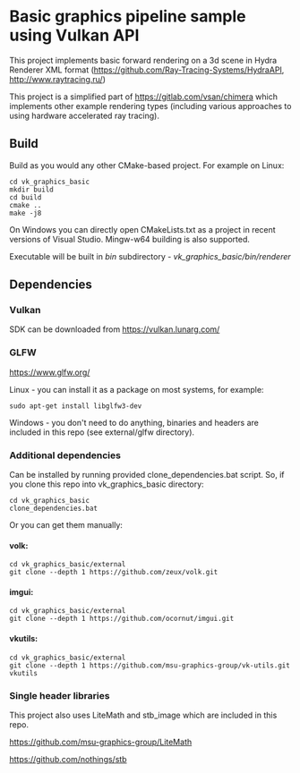 # Basic graphics pipeline sample using Vulkan API
This project implements basic forward rendering on a 3d scene in Hydra Renderer XML format (https://github.com/Ray-Tracing-Systems/HydraAPI, http://www.raytracing.ru/)

This project is a simplified part of https://gitlab.com/vsan/chimera which implements other example rendering types 
(including various approaches to using hardware accelerated ray tracing).

## Build

Build as you would any other CMake-based project. For example on Linux:
```
cd vk_graphics_basic
mkdir build
cd build
cmake ..
make -j8
```

On Windows you can directly open CMakeLists.txt as a project in recent versions of Visual Studio. Mingw-w64 building is also supported.

Executable will be built in *bin* subdirectory - *vk_graphics_basic/bin/renderer*

## Dependencies
### Vulkan 
SDK can be downloaded from https://vulkan.lunarg.com/

### GLFW 
https://www.glfw.org/

Linux - you can install it as a package on most systems, for example: 
```
sudo apt-get install libglfw3-dev
```

Windows - you don't need to do anything, binaries and headers are included in this repo (see external/glfw directory).

### Additional dependencies 
Can be installed by running provided clone_dependencies.bat script. So, if you clone this repo into vk_graphics_basic directory:

```
cd vk_graphics_basic
clone_dependencies.bat
```

Or you can get them manually:

#### volk:
```
cd vk_graphics_basic/external
git clone --depth 1 https://github.com/zeux/volk.git
```

#### imgui:
```
cd vk_graphics_basic/external
git clone --depth 1 https://github.com/ocornut/imgui.git
```

#### vkutils:
```
cd vk_graphics_basic/external
git clone --depth 1 https://github.com/msu-graphics-group/vk-utils.git vkutils
```

### Single header libraries
This project also uses LiteMath and stb_image which are included in this repo.

https://github.com/msu-graphics-group/LiteMath

https://github.com/nothings/stb

